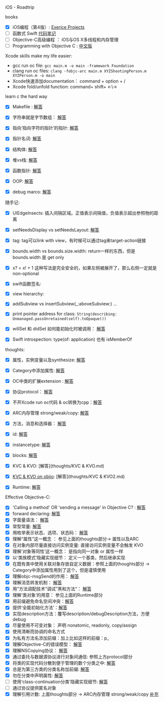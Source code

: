   iOS - Roadtrip
  
  
  books

- [x] iOS编程（第4版）: [Exerice Projects](https://github.com/KrisYu/iOS-Programming-The-Big-Nerd-Ranch-Guide)
- [ ] 函数式 Swift [代码笔记](objccn-functional-swift)
- [ ] Objective-C高级编程 ： iOS与OS X多线程和内存管理
- [ ] Programming with Objective C : [中文版](https://github.com/L1l1thLY/Programming-with-Objective-C-in-Chinese)

Xcode skills make my life easier:

- gcc run oc file: `gcc main.m -o main -framework Foundation`
- clang run oc files: `clang -fobjc-arc main.m XYZShootingPerson.m XYZPerson.m -o main`
- Xcode快速添加documentation： command + option + /
- Xcode fold/unfold function: command+ shift+ ←\→




learn c the hard way

- [x] Makefile : [解答](lcthw/Makefile.txt)
- [x] 字符串就是字节数组： [解答](lcthw/字符串就是字节数组.txt)
- [x] 指向‘指向字符的指针’的指针: [解答](lcthw/指向‘指向字符的指针’的指针.txt)
- [x] 指针名词: [解答](lcthw/指针名词.txt)
- [x] 结构体: [解答](lcthw/结构体.txt)
- [x] 堆vs栈: [解答](lcthw/堆vs栈.txt)
- [x] 函数指针: [解答](lcthw/函数指针.txt)
- [x] OOP: [解答](lcthw/OOP.txt)
- [x] debug marco: [解答](lcthw/debug.txt)





随手记:

- [x] UIEdgeInsects: 插入间隔区域。正值表示间隔值，负值表示超出参照物的距离
- [x] setNeedsDisplay vs setNeedsLayout: [解答](thoughts/setNeedsLayout.md)
- [x] tag: tag可以link with view，有时候可以通过tag来target-action链接
- [x] bounds.width vs bounds.size.width: return一样的东西，但是bounds.width 是 get only
- [x] x? = x! + 1 这种写法是完全安全的，如果左侧被展开了，那么右侧一定就是non-optional
- [x] swift函数签名: 
- [x] view hierarchy:
- [x] addSubview vs insertSubview(_:aboveSubview:) ...
- [x] print pointer address for class: `String(describing: Unmanaged.passUnretained(self).toOpaque())`
- [x] willSet 和 didSet 如何能初始化时被调用： [解答](thoughts/willset.md)
- [x] Swift introspection: type(of: application) 也有 isMemberOf

 


thoughts:

- [x] 属性，实例变量以及synthesize: [解答](thoughts/属性.md)
- [x] Category中添加属性: [解答](thoughts/Category添加属性.md)
- [x] OC中类的扩展extension : [解答](thoughts/类的扩展.md)
- [x] 协议protocol： [解答](thoughts/协议.md)
- [x] 不开Xcode run oc代码 & oc转换为cpp：[解答](thoughts/Terminal_run_oc_file.md)
- [x] ARC内存管理 strong/weak/copy: [解答](thoughts/ARC自动内存管理.md)
- [x] 方法，消息和选择器： [解答](thoughts/方法，消息和选择器.md)
- [x] id: [解答](thoughts/id.md)
- [x] instancetype: [解答](thoughts/instancetype.md)
- [x] blocks: [解答](thoughts/blocks.md)
- [x] KVC & KVO: [解答](thoughts/KVC & KVO.md)
- [x] [KVC & KVO on objio](https://objccn.io/issue-7-3/): [解答](thoughts/KVC & KVO2.md)
- [x] Runtime: [解答](thoughts/Runtime.md)



Effective Objective-C:

- [x] 'Calling a method' OR 'sending a message' in Objective C? : [解答](EOC/EOC1.md)
- [x] forward declaring: [解答](EOC/EOC2.md)
- [x] 字面量语法： [解答](EOC/EOC3.md)
- [x] 常型常量: [解答](EOC/EOC4.md)
- [x] 用枚举表示状态、选项、状态码： [解答](EOC/EOC5.md)
- [x] 理解“属性”这一概念 ： 参见上面的thoughts部分-> 属性以及ARC
- [x] 在对象内部尽量直接访问实例变量: 直接访问实例变量不会触发 KVO
- [x] 理解‘对象等同性’这一概念： 是指向同一对象 or 属性一样
- [x] 以‘类族模式’隐藏实现细节： 定义一个基类，然后继承实现
- [x] 在既有类中使用关联对象存放自定义数据：参照上面的thoughts部分 -> Category中添加属性用到了这个，但是谨慎使用
- [x] 理解objc-msgSend的作用： [解答](EOC/EOC11.md)
- [x] 理解消息转发机制： [解答](thoughts/消息转发.md)
- [x] 用“方法调配技术“调试”黑和方法“： [解答](thoughts/EOC13.md)
- [x] 理解‘类对象’的用意： 参见上面的Runtime部分
- [x] 用前缀避免命名空间冲突：[解答](EOC/EOC15.md)
- [x] 提供‘全能初始化方法’：[解答](EOC/EOC16.md)
- [x] 实现description方法：覆写description/debugDescription方法，方便debug
- [x] 尽量使用不可变对象： 声明 nonatomic, readonly, copy/assign
- [x] 使用清晰而协调的命名方式
- [x] 为私有方法名添加前缀：加上比如这样的前缀：p_
- [x] 理解Objective-C的错误模型： [解答](EOC/EOC21.md)
- [x] 理解NSCopying协议： [解答](EOC/EOC22.md)
- [x] 通过委托与数据源协议进行对象间通信: 参照上方protocol部分
- [x] 将类的实现代码分散到便于管理的数个分类之中: [解答](EOC/EOC24.md)
- [x] 总是为第三方类的分类名称加前缀: [解答](EOC/EOC25.md)
- [x] 勿在分类中声明属性: [解答](EOC/EOC26.md)
- [ ] 使用‘class-continuation分类’隐藏实现细节: [解答](EOC/EOC27.md)
- [ ] 通过协议提供匿名对象
- [x] 理解引用计数: 上面thoughts部分 -> ARC内存管理 strong/weak/copy [补充](EOC/EOC29.md)